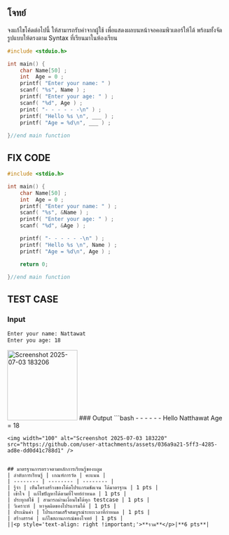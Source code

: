 ## โจทย์
จงแก้ไขโค้ดต่อไปนี้ ให้สามารถรับค่าจากผู้ใช้ เพื่อแสดงผลบนหน้าจอคอมพิวเตอร์ให้ได้ พร้อมทั้งจัดรูปแบบให้ตรงตาม Syntax ที่เรียนมาในห้องเรียน

```c++
#include <stduio.h>

int main() {
    char Name[50] ;
    int  Age = 0 ;
    printf( "Enter your name: " ) 
    scanf( "%s", Name ) ;
    printf( "Enter your age: " ) ;
    scanf( "%d", Age ) ;
    print( "- - - - - -\n" ) ;
    printf( "Hello %s \n", ___ ) ; 
    printf( "Age = %d\n", ___ ) ; 
    
}//end main function
```

## FIX CODE
```c++
#include <stdio.h>

int main() {
    char Name[50] ;
    int  Age = 0 ;
    printf( "Enter your name: " ) ;
    scanf( "%s", &Name ) ;
    printf( "Enter your age: " ) ;
    scanf( "%d", &Age ) ;

    printf( "- - - - - -\n" ) ;
    printf( "Hello %s \n", Name ) ; 
    printf( "Age = %d\n", Age ) ; 

    return 0;
    
}//end main function
```

## TEST CASE
### Input
```bash
Enter your name: Nattawat
Enter you age: 18

```
<img width="160" alt="Screenshot 2025-07-03 183206" src="https://github.com/user-attachments/assets/c93f33eb-67ef-42a2-bb5f-3ae1ba310c00" />
### Output
```bash
- - - - - -
Hello Natthawat
Age = 18

```
<img width="100" alt="Screenshot 2025-07-03 183220" src="https://github.com/user-attachments/assets/036a9a21-5ff3-4285-ad8e-dd0d41c788d1" />


## มาตรฐานการตรวจตามหลักการเรียนรู้ของบลูม
| ลำดับการเรียนรู้ | เกณฑ์การวัด | คะแนน |
| -------- | -------- | -------- |
| รู้จำ | เห็นโครงสร้างของโค้ดโปรแกรมชัดเจน ได้มาตรฐาน | 1 pts |
| เข้าใจ | แก้ไขปัญหาได้ตามที่โจทย์กำหนด | 1 pts |
| ประยุกต์ใช้ | สามารถผ่านเงื่อนไขได้ทุก testcase | 1 pts |
| วิเคราะห์ | หาจุดผิดของโปรแกรมได้ | 1 pts |
| ประเมินค่า | โปรแกรมเสร็จสมบูรณ์ระยะเวลาที่กำหนด | 1 pts |
| สร้างสรรค์ | แก้ไขสถานการณ์ของโจทย์ | 1 pts |
||<p style='text-align: right !important;'>**รวม**</p>|**6 pts**|
